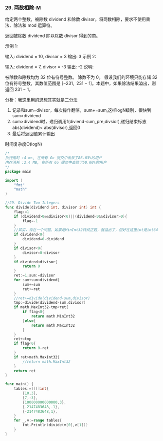 ### 29. 两数相除-M

给定两个整数，被除数 dividend 和除数 divisor。将两数相除，要求不使用乘法、除法和 mod 运算符。

返回被除数 dividend 除以除数 divisor 得到的商。

示例 1:

输入: dividend = 10, divisor = 3
输出: 3
示例 2:

输入: dividend = 7, divisor = -3
输出: -2
说明:

被除数和除数均为 32 位有符号整数。
除数不为 0。
假设我们的环境只能存储 32 位有符号整数，其数值范围是 [−231,  231 − 1]。本题中，如果除法结果溢出，则返回 231 − 1。


分析：我这里用的思想其实就是二分法

1. 记录和sum=divisor，每次操作翻倍，sum+=sum,这样logN级别，很快到sum>dividend
2. sum>dividend时，递归调用f(diviend-sum_pre,divsior),递归结束标志abs(dividend)< abs(divisor),返回0
3. 最后将返回值累计输出

时间复杂度O(logN)
```go
/*
执行用时 :4 ms, 在所有 Go 提交中击败了86.03%的用户
内存消耗 :2.4 MB, 在所有 Go 提交中击败了50.00%的用户
*/
package main

import (
	"fmt"
	"math"
)

//29. Divide Two Integers
func divide(dividend int, divisor int) int {
	flag:=1
	if (dividend>0&&divisor<0)||(dividend<0&&divisor>0){
		flag=-1
	}
	//其实，存在一个问题，如果是MinInt32转成正数，就溢出了，但好在这里int是int64
	if dividend<0{
		dividend=0-dividend
	}
	if divisor<0{
		divisor=0-divisor
	}
	if dividend<divisor{
		return 0
	}
	ret:=1;sum:=divisor
	for sum+sum<dividend{
		sum+=sum
		ret+=ret
	}
	//ret+=divide(dividend-sum,divisor)
	tmp:=divide(dividend-sum,divisor)
	if math.MaxInt32-tmp<ret{
		if flag<0{
			return math.MinInt32
		}else{
			return math.MaxInt32
		}
	}
	ret+=tmp
	if flag<0{
		return 0-ret
	}
	if ret>math.MaxInt32{
		//return math.MaxInt32
	}
	return ret
}

func main() {
	tables:=[][]int{
		{10,3},
		{7,-3},
		{100000000000000,3},
		{-2147483648,-1},
		{-2147483648,1},
	}
	for _,v:=range tables{
		fmt.Println(divide(v[0],v[1]))
	}
}
```